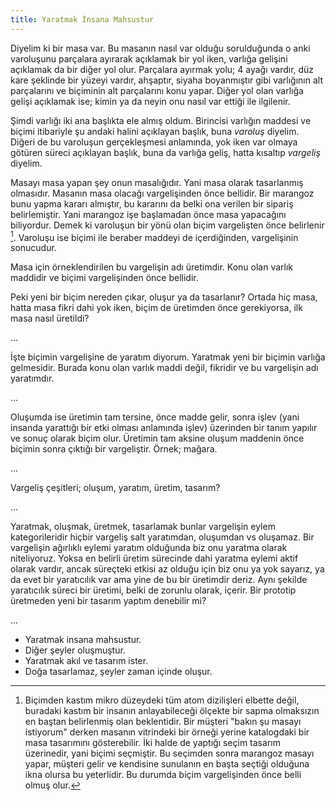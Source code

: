 ```yaml
---
title: Yaratmak İnsana Mahsustur
---
```


Diyelim ki bir masa var. Bu masanın nasıl var olduğu sorulduğunda o anki
varoluşunu parçalara ayırarak açıklamak bir yol iken, varlığa gelişini açıklamak
da bir diğer yol olur. Parçalara ayırmak yolu; 4 ayağı vardır, düz kare şeklinde
bir yüzeyi vardır, ahşaptır, siyaha boyanmıştır gibi varlığının alt parçalarını
ve biçiminin alt parçalarını konu yapar. Diğer yol olan varlığa gelişi açıklamak
ise; kimin ya da neyin onu nasıl var ettiği ile ilgilenir.

Şimdi varlığı iki ana başlıkta ele almış oldum. Birincisi varlığın maddesi ve
biçimi itibariyle şu andaki halini açıklayan başlık, buna _varoluş_ diyelim.
Diğeri de bu varoluşun gerçekleşmesi anlamında, yok iken var olmaya götüren
süreci açıklayan başlık, buna da varlığa geliş, hatta kısaltıp _vargeliş_
diyelim.

Masayı masa yapan şey onun masalığıdır. Yani masa olarak tasarlanmış olmasıdır.
Masanın masa olacağı vargelişinden önce bellidir. Bir marangoz bunu yapma kararı
almıştır, bu kararını da belki ona verilen bir sipariş belirlemiştir.  Yani
marangoz işe başlamadan önce masa yapacağını biliyordur. Demek ki varoluşun bir
yönü olan biçim vargelişten önce belirlenir [^1]. Varoluşu ise biçimi ile
beraber maddeyi de içerdiğinden, vargelişinin sonucudur.

Masa için örneklendirilen bu vargelişin adı üretimdir. Konu olan varlık maddidir
ve biçimi vargelişinden önce bellidir.

Peki yeni bir biçim nereden çıkar, oluşur ya da tasarlanır? Ortada hiç masa,
hatta masa fikri dahi yok iken, biçim de üretimden önce gerekiyorsa, ilk masa
nasıl üretildi?

...

İşte biçimin vargelişine de yaratım diyorum. Yaratmak yeni bir biçimin varlığa
gelmesidir. Burada konu olan varlık maddi değil, fikridir ve bu vargelişin adı
yaratımdır.

...

Oluşumda ise üretimin tam tersine, önce madde gelir, sonra işlev (yani insanda
yarattığı bir etki olması anlamında işlev) üzerinden bir tanım yapılır ve sonuç
olarak biçim olur. Üretimin tam aksine oluşum maddenin önce biçimin sonra
çıktığı bir vargeliştir. Örnek; mağara.

...

Vargeliş çeşitleri; oluşum, yaratım, üretim, tasarım?

...

Yaratmak, oluşmak, üretmek, tasarlamak bunlar vargelişin eylem kategorileridir
hiçbir vargeliş salt yaratımdan, oluşumdan vs oluşamaz. Bir vargelişin ağırlıklı
eylemi yaratım olduğunda biz onu yaratma olarak niteliyoruz. Yoksa en belirli
üretim sürecinde dahi yaratma eylemi aktif olarak vardır, ancak süreçteki etkisi
az olduğu için biz onu ya yok sayarız, ya da evet bir yaratıcılık var ama yine
de bu bir üretimdir deriz. Aynı şekilde yaratıcılık süreci bir üretimi, belki de
zorunlu olarak, içerir. Bir prototip üretmeden yeni bir tasarım yaptım denebilir
mi?

...

- Yaratmak insana mahsustur.
- Diğer şeyler oluşmuştur.
- Yaratmak akıl ve tasarım ister.
- Doğa tasarlamaz, şeyler zaman içinde oluşur.

[^1]: Biçimden kastım mikro düzeydeki tüm atom dizilişleri elbette değil,
    buradaki kastım bir insanın anlayabileceği ölçekte bir sapma olmaksızın en
    baştan belirlenmiş olan beklentidir. Bir müşteri "bakın şu masayı istiyorum"
    derken masanın vitrindeki bir örneği yerine katalogdaki bir masa tasarımını
    gösterebilir. İki halde de yaptığı seçim tasarım üzerinedir, yani biçimi
    seçmiştir. Bu seçimden sonra marangoz masayı yapar, müşteri gelir ve
    kendisine sunulanın en başta seçtiği olduğuna ikna olursa bu yeterlidir. Bu
    durumda biçim vargelişinden önce belli olmuş olur.
